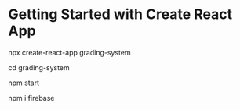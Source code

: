 # Getting Started with Create React App

npx create-react-app grading-system

cd grading-system

npm start

npm i firebase
